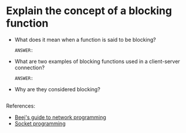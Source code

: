 # Explain the concept of a blocking function

- What does it mean when a function is said to be blocking?

    ```text
    ANSWER:
    ```

- What are two examples of blocking functions used in a client-server connection?

    ```text
    ANSWER:
    ```

- Why are they considered blocking?

    ```text

    ```


References:

- [Beej's guide to network programming](https://beej.us/guide/bgnet/html/)
- [Socket programming](https://www.geeksforgeeks.org/socket-programming-cc/)
